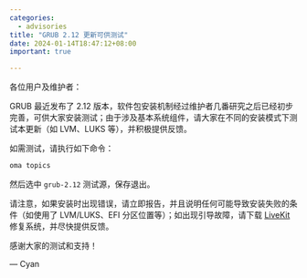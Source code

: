 ```yaml
---
categories:
  - advisories
title: "GRUB 2.12 更新可供测试"
date: 2024-01-14T18:47:12+08:00
important: true

---
```


各位用户及维护者：

GRUB 最近发布了 2.12 版本，软件包安装机制经过维护者几番研究之后已经初步完善，可供大家安装测试；由于涉及基本系统组件，请大家在不同的安装模式下测试本更新（如 LVM、LUKS 等），并积极提供反馈。

如需测试，请执行如下命令：

```sh
oma topics
```

然后选中 `grub-2.12` 测试源，保存退出。

请注意，如果安装时出现错误，请立即报告，并且说明任何可能导致安装失败的条件（如使用了 LVM/LUKS、EFI 分区位置等）；如出现引导故障，请下载 [LiveKit](https://aosc.io/downloads) 修复系统，并尽快提供反馈。

感谢大家的测试和支持！

— Cyan
